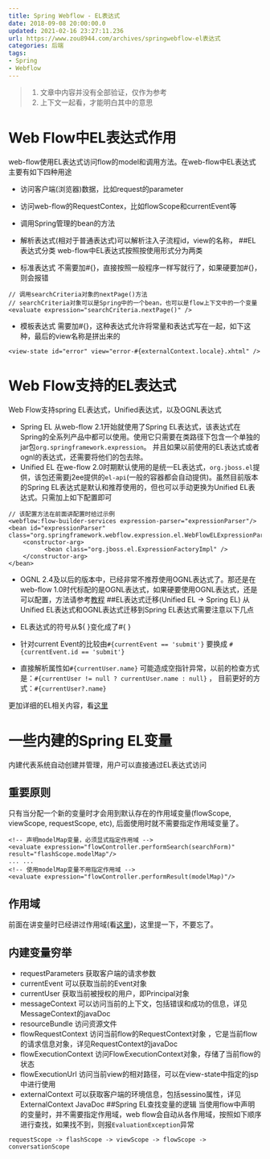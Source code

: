 ```yaml
---
title: Spring Webflow - EL表达式
date: 2018-09-08 20:00:00.0
updated: 2021-02-16 23:27:11.236
url: https://www.zou8944.com/archives/springwebflow-el表达式
categories: 后端
tags: 
- Spring
- Webflow
---
```




> 1. 文章中内容并没有全部验证，仅作为参考
> 2. 上下文一起看，才能明白其中的意思

# Web Flow中EL表达式作用
web-flow使用EL表达式访问flow的model和调用方法。在web-flow中EL表达式主要有如下四种用途

 - 访问客户端(浏览器)数据，比如request的parameter
 - 访问web-flow的RequestContex，比如flowScope和currentEvent等
 - 调用Spring管理的bean的方法
 - 解析表达式(相对于普通表达式)可以解析注入子流程id，view的名称，
##EL表达式分类
web-flow中EL表达式按照按使用形式分为两类

 - 标准表达式
不需要加#{}，直接按照一般程序一样写就行了，如果硬要加#{}，则会报错

```
// 调用searchCriteria对象的nextPage()方法
// searchCriteria对象可以是Spring中的一个bean，也可以是flow上下文中的一个变量
<evaluate expression="searchCriteria.nextPage()" />
```

 - 模板表达式
需要加#{}，这种表达式允许将常量和表达式写在一起，如下这种，最后的view名称是拼出来的

```
<view-state id="error" view="error-#{externalContext.locale}.xhtml" />
```
# Web Flow支持的EL表达式
Web Flow支持spring EL表达式，Unified表达式，以及OGNL表达式

 - Spring EL
从web-flow 2.1开始就使用了Spring EL表达式，该表达式在Spring的全系列产品中都可以使用。使用它只需要在类路径下包含一个单独的jar包`org.springframework.expression`。 并且如果以前使用的EL表达式或者ognl的表达式，还需要将他们的包去除。
 - Unified EL
在we-flow 2.0时期默认使用的是统一EL表达式，`org.jboss.el`提供，该包还需要j2ee提供的`el-api`(一般的容器都会自动提供)。虽然目前版本的Spring EL表达式是默认和推荐使用的，但也可以手动更换为Unified EL表达式。只需加上如下配置即可

```
// 该配置方法在前面讲配置时给过示例
<webflow:flow-builder-services expression-parser="expressionParser"/>
<bean id="expressionParser" class="org.springframework.webflow.expression.el.WebFlowELExpressionParser">
	<constructor-arg>
		  <bean class="org.jboss.el.ExpressionFactoryImpl" />
	</constructor-arg>
</bean>
```

 - OGNL
2.4及以后的版本中，已经非常不推荐使用OGNL表达式了。那还是在web-flow 1.0时代标配的是OGNL表达式，如果硬要使用OGNL表达式，还是可以配置，方法请参考[教程](https://docs.spring.io/spring-webflow/docs/2.4.5.RELEASE/reference/html/el.html#el-ognl)
##EL表达式迁移(Unified EL -> Spring EL)
从Unified EL表达式和OGNL表达式迁移到Spring EL表达式需要注意以下几点

 - EL表达式的符号从${ }变化成了#{ }
 - 针对current Event的比较由`#{currentEvent == 'submit'}` 要换成 `#{currentEvent.id == 'submit'}`
 - 直接解析属性如`#{currentUser.name}` 可能造成空指针异常，以前的检查方式是：`#{currentUser != null ? currentUser.name : null}` ， 目前更好的方式：`#{currentUser?.name}`

更加详细的EL相关内容，看[这里](http://static.springsource.org/spring/docs/3.0.x/spring-framework-reference/html/expressions.html#expressions-language-ref)
# 一些内建的Spring EL变量

内建代表系统自动创建并管理，用户可以直接通过EL表达式访问
## 重要原则

只有当分配一个新的变量时才会用到默认存在的作用域变量(flowScope, viewScope, requestScope, etc), 后面使用时就不需要指定作用域变量了。

```
<!-- 声明modelMap变量，必须显式指定作用域 -->
<evaluate expression="flowController.performSearch(searchForm)" result="flashScope.modelMap"/>
... ...
<!-- 使用modelMap变量不用指定作用域 -->
<evaluate expression="flowController.performResult(modelMap)"/>
```
## 作用域
前面在讲变量时已经讲过作用域(看[这里](https://blog.csdn.net/zou8944/article/details/82502430))，这里提一下，不要忘了。

## 内建变量穷举

 - requestParameters
获取客户端的请求参数
 - currentEvent
可以获取当前的Event对象
 - currentUser
获取当前被授权的用户，即Principal对象
 - messageContext
可以访问当前的上下文，包括错误和成功的信息，详见MessageContext的javaDoc
 - resourceBundle
访问资源文件
 - flowRequestContext
访问当前flow的RequestContext对象 ，它是当前flow的请求信息对象，详见RequestContext的javaDoc
 - flowExecutionContext
访问FlowExecutionContext对象，存储了当前flow的状态
 - flowExecutionUrl
访问当前view的相对路径，可以在view-state中指定的jsp中进行使用
 - externalContext
可以获取客户端的环境信息，包括sessino属性，详见ExternalContext JavaDoc
##Spring EL查找变量的逻辑
当使用flow中声明的变量时，并不需要指定作用域，web flow会自动从各作用域，按照如下顺序进行查找，如果找不到，则报`EvaluationException`异常

```
requestScope -> flashScope -> viewScope -> flowScope -> conversationScope
```